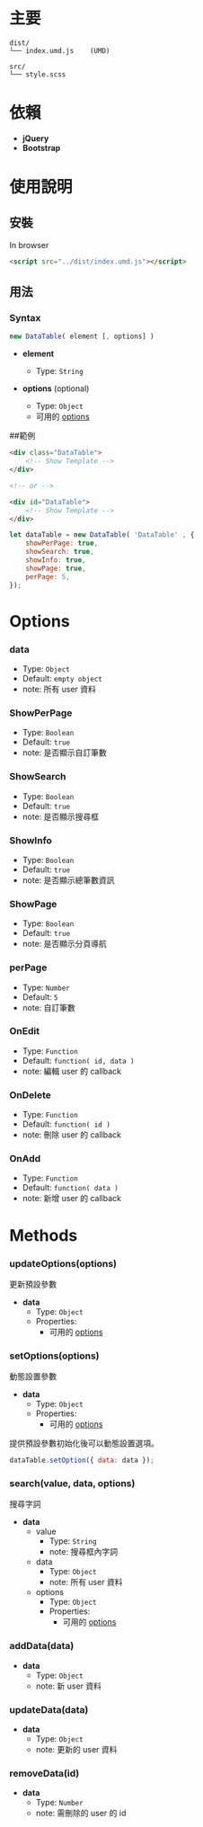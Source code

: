 # 主要
```
dist/
└── index.umd.js    (UMD)

src/
└── style.scss
```

# 依賴
- **jQuery**
- **Bootstrap**

# 使用說明
## 安裝
In browser
```html
<script src="../dist/index.umd.js"></script>
```

## 用法
### Syntax
```js
new DataTable( element [, options] )
```

- **element**
    - Type: `String`

- **options** (optional)
  - Type: `Object`
  - 可用的 [options](#options)

##範例
```html
<div class="DataTable">
    <!-- Show Template -->
</div>

<!-- or -->

<div id="DataTable">
    <!-- Show Template -->
</div>
```

```js
let dataTable = new DataTable( 'DataTable' , {
    showPerPage: true,
    showSearch: true,
    showInfo: true,
    showPage: true,
    perPage: 5,
});
```

# Options
### data
- Type: `Object`
- Default: `empty object`
- note: 所有 user 資料

### ShowPerPage
- Type: `Boolean`
- Default: `true`
- note: 是否顯示自訂筆數

### ShowSearch
- Type: `Boolean`
- Default: `true`
- note: 是否顯示搜尋框

### ShowInfo
- Type: `Boolean`
- Default: `true`
- note: 是否顯示總筆數資訊

### ShowPage
- Type: `Boolean`
- Default: `true`
- note: 是否顯示分頁導航

### perPage
- Type: `Number`
- Default: `5`
- note: 自訂筆數

### OnEdit
- Type: `Function`
- Default: `function( id, data )`
- note: 編輯 user 的 callback

### OnDelete
- Type: `Function`
- Default: `function( id )`
- note: 刪除 user 的 callback

### OnAdd
- Type: `Function`
- Default: `function( data )`
- note: 新增 user 的 callback

# Methods
### updateOptions(options)
更新預設參數

- **data**
  - Type: `Object`
  - Properties:
    - 可用的 [options](#options)

### setOptions(options)
動態設置參數

- **data**
  - Type: `Object`
  - Properties:
    - 可用的 [options](#options)

提供預設參數初始化後可以動態設置選項。  
```js
dataTable.setOption({ data: data });
```  

### search(value, data, options)
搜尋字詞

- **data**
  - value
    - Type: `String`
    - note: 搜尋框內字詞
  - data
    - Type: `Object`
    - note: 所有 user 資料
  - options
    - Type: `Object`
    - Properties:
      - 可用的 [options](#options)

### addData(data)
- **data**
  - Type: `Object`
  - note: 新 user 資料

### updateData(data)
- **data**
  - Type: `Object`
  - note: 更新的 user 資料

### removeData(id)
- **data**
  - Type: `Number`
  - note: 需刪除的 user 的 id